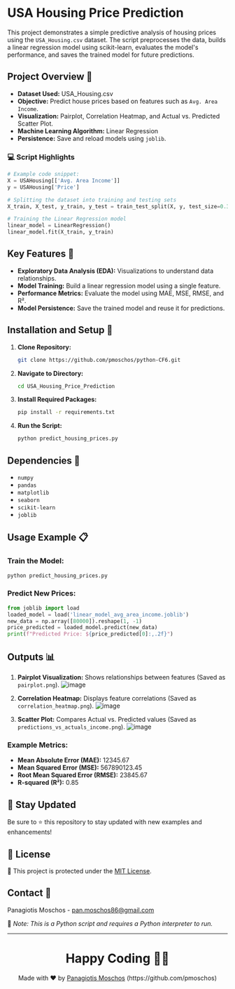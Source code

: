 # USA Housing Price Prediction

This project demonstrates a simple predictive analysis of housing prices using the `USA_Housing.csv` dataset. The script preprocesses the data, builds a linear regression model using scikit-learn, evaluates the model's performance, and saves the trained model for future predictions.

## Project Overview 📘

- **Dataset Used:** USA_Housing.csv
- **Objective:** Predict house prices based on features such as `Avg. Area Income`.
- **Visualization:** Pairplot, Correlation Heatmap, and Actual vs. Predicted Scatter Plot.
- **Machine Learning Algorithm:** Linear Regression
- **Persistence:** Save and reload models using `joblib`.

### :computer: Script Highlights
```python
# Example code snippet:
X = USAHousing[['Avg. Area Income']]
y = USAHousing['Price']

# Splitting the dataset into training and testing sets
X_train, X_test, y_train, y_test = train_test_split(X, y, test_size=0.3, random_state=101)

# Training the Linear Regression model
linear_model = LinearRegression()
linear_model.fit(X_train, y_train)
```

## Key Features 🌟
- **Exploratory Data Analysis (EDA):** Visualizations to understand data relationships.
- **Model Training:** Build a linear regression model using a single feature.
- **Performance Metrics:** Evaluate the model using MAE, MSE, RMSE, and R².
- **Model Persistence:** Save the trained model and reuse it for predictions.

## Installation and Setup 🚀

1. **Clone Repository:**
   ```bash
   git clone https://github.com/pmoschos/python-CF6.git
   ```
2. **Navigate to Directory:**
   ```bash
   cd USA_Housing_Price_Prediction
   ```
3. **Install Required Packages:**
   ```bash
   pip install -r requirements.txt
   ```
4. **Run the Script:**
   ```bash
   python predict_housing_prices.py
   ```

## Dependencies 🔧
- `numpy`
- `pandas`
- `matplotlib`
- `seaborn`
- `scikit-learn`
- `joblib`

## Usage Example 📋

### Train the Model:
```bash
python predict_housing_prices.py
```
### Predict New Prices:
```python
from joblib import load
loaded_model = load('linear_model_avg_area_income.joblib')
new_data = np.array([80000]).reshape(1, -1)
price_predicted = loaded_model.predict(new_data)
print(f"Predicted Price: ${price_predicted[0]:,.2f}")
```

## Outputs 📊
1. **Pairplot Visualization:** Shows relationships between features (Saved as `pairplot.png`).
![image](https://github.com/user-attachments/assets/3b7b961f-db5e-47b5-9ccc-d0a8cf2cfe9e)

2. **Correlation Heatmap:** Displays feature correlations (Saved as `correlation_heatmap.png`).
![image](https://github.com/user-attachments/assets/429d5a4b-57d3-4691-88da-d6f53976505a)

3. **Scatter Plot:** Compares Actual vs. Predicted values (Saved as `predictions_vs_actuals_income.png`).
![image](https://github.com/user-attachments/assets/c0116de4-39e9-4434-8859-592b5a7eb8a2)

### Example Metrics:
- **Mean Absolute Error (MAE):** 12345.67
- **Mean Squared Error (MSE):** 567890123.45
- **Root Mean Squared Error (RMSE):** 23845.67
- **R-squared (R²):** 0.85

## 📢 Stay Updated

Be sure to ⭐ this repository to stay updated with new examples and enhancements!

## 📄 License
🔐 This project is protected under the [MIT License](https://mit-license.org/).


## Contact 📧
Panagiotis Moschos - pan.moschos86@gmail.com

🔗 *Note: This is a Python script and requires a Python interpreter to run.*

---
<h1 align=center>Happy Coding 👨‍💻 </h1>

<p align="center">
  Made with ❤️ by 
  <a href="https://www.linkedin.com/in/panagiotis-moschos" target="_blank">
  Panagiotis Moschos</a> (https://github.com/pmoschos)
</p>

